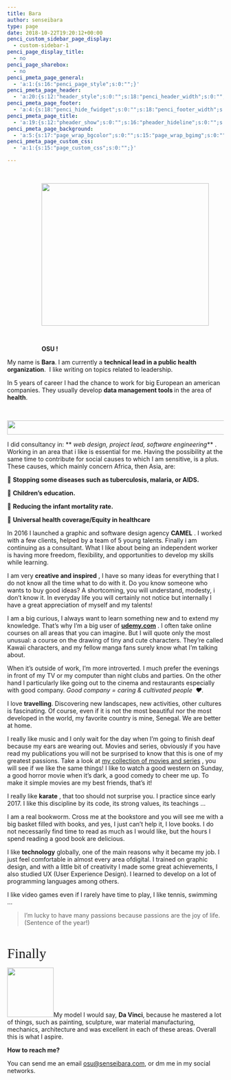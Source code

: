 ```yaml
---
title: Bara
author: senseibara
type: page
date: 2018-10-22T19:20:12+00:00
penci_custom_sidebar_page_display:
  - custom-sidebar-1
penci_page_display_title:
  - no
penci_page_sharebox:
  - no
penci_pmeta_page_general:
  - 'a:1:{s:16:"penci_page_style";s:0:"";}'
penci_pmeta_page_header:
  - 'a:20:{s:12:"header_style";s:0:"";s:18:"penci_header_width";s:0:"";s:21:"penci_mainmenu_height";s:0:"";s:13:"main_nav_menu";s:0:"";s:11:"custom_logo";s:0:"";s:14:"header_bgcolor";s:0:"";s:12:"header_bgimg";s:0:"";s:11:"main_bar_bg";s:0:"";s:14:"main_bar_bgimg";s:0:"";s:19:"penci_edeader_trans";s:0:"";s:11:"hlogo_trans";s:0:"";s:17:"tran_slogan_color";s:0:"";s:22:"tran_slogan_line_color";s:0:"";s:17:"tran_social_color";s:0:"";s:23:"tran_social_color_hover";s:0:"";s:23:"tran_main_bar_nav_color";s:0:"";s:21:"tran_bar_color_active";s:0:"";s:27:"tran_main_bar_padding_color";s:0:"";s:28:"tran_main_bar_search_magnify";s:0:"";s:25:"tran_main_bar_close_color";s:0:"";}'
penci_pmeta_page_footer:
  - 'a:4:{s:18:"penci_hide_fwidget";s:0:"";s:18:"penci_footer_width";s:0:"";s:27:"penci_fw_padding_top_bottom";s:0:"";s:18:"penci_footer_style";s:7:"style-1";}'
penci_pmeta_page_title:
  - 'a:19:{s:12:"pheader_show";s:0:"";s:16:"pheader_hideline";s:0:"";s:16:"pheader_hidebead";s:0:"";s:13:"pheader_align";s:0:"";s:13:"pheader_width";s:0:"";s:12:"pheader_ptop";s:0:"";s:15:"pheader_pbottom";s:0:"";s:18:"pheader_turn_offup";s:0:"";s:15:"pheader_fwtitle";s:0:"";s:21:"pheader_title_pbottom";s:0:"";s:21:"pheader_title_mbottom";s:0:"";s:19:"pheader_title_fsize";s:0:"";s:19:"pheader_bread_fsize";s:0:"";s:13:"pheader_bgimg";s:0:"";s:15:"pheader_bgcolor";s:0:"";s:19:"pheader_title_color";s:0:"";s:18:"pheader_line_color";s:0:"";s:19:"pheader_bread_color";s:0:"";s:20:"pheader_bread_hcolor";s:0:"";}'
penci_pmeta_page_background:
  - 'a:5:{s:17:"page_wrap_bgcolor";s:0:"";s:15:"page_wrap_bgimg";s:0:"";s:16:"page_wrap_bg_pos";s:6:"center";s:17:"page_wrap_bg_size";s:5:"cover";s:19:"page_wrap_bg_repeat";s:6:"repeat";}'
penci_pmeta_page_custom_css:
  - 'a:1:{s:15:"page_custom_css";s:0:"";}'

---
```

&nbsp;

<p style="padding-left: 80px;">
  <strong><img class="wp-image-2382 alignleft" src="https://i2.wp.com/senseibara.com/wp-content/uploads/2019/10/IMG_9056-e1570888925372.jpg?resize=389%2C331&#038;ssl=1" alt="" width="389" height="331" srcset="https://i2.wp.com/senseibara.com/wp-content/uploads/2019/10/IMG_9056-e1570888925372.jpg?w=2323&ssl=1 2323w, https://i2.wp.com/senseibara.com/wp-content/uploads/2019/10/IMG_9056-e1570888925372.jpg?resize=300%2C255&ssl=1 300w, https://i2.wp.com/senseibara.com/wp-content/uploads/2019/10/IMG_9056-e1570888925372.jpg?resize=768%2C653&ssl=1 768w, https://i2.wp.com/senseibara.com/wp-content/uploads/2019/10/IMG_9056-e1570888925372.jpg?resize=1024%2C871&ssl=1 1024w, https://i2.wp.com/senseibara.com/wp-content/uploads/2019/10/IMG_9056-e1570888925372.jpg?resize=1170%2C995&ssl=1 1170w, https://i2.wp.com/senseibara.com/wp-content/uploads/2019/10/IMG_9056-e1570888925372.jpg?resize=585%2C498&ssl=1 585w, https://i2.wp.com/senseibara.com/wp-content/uploads/2019/10/IMG_9056-e1570888925372.jpg?resize=1320%2C1123&ssl=1 1320w" sizes="(max-width: 389px) 100vw, 389px" data-recalc-dims="1" /></strong>
</p>

&nbsp;

<div class="reading1">
  <p style="padding-left: 80px;">
    <strong>OSU ! </strong>
  </p>
  
  <p>
    My name is <strong>Bara</strong>. I am currently a <strong>technical lead in a public health organization</strong>.  I like writing on topics related to leadership.
  </p>
  
  <p>
    In 5 years of career I had the chance to work for big European an american companies. They usually develop <strong> data management tools </strong> in the area of ​​<strong> health</strong>.
  </p>
</div>

&nbsp;

<img class="size-full wp-image-2391 aligncenter" src="https://i2.wp.com/senseibara.com/wp-content/uploads/2019/10/separateur-africain-1.png?resize=952%2C33&#038;ssl=1" alt="" width="952" height="33" srcset="https://i2.wp.com/senseibara.com/wp-content/uploads/2019/10/separateur-africain-1.png?w=952&ssl=1 952w, https://i2.wp.com/senseibara.com/wp-content/uploads/2019/10/separateur-africain-1.png?resize=300%2C10&ssl=1 300w, https://i2.wp.com/senseibara.com/wp-content/uploads/2019/10/separateur-africain-1.png?resize=768%2C27&ssl=1 768w, https://i2.wp.com/senseibara.com/wp-content/uploads/2019/10/separateur-africain-1.png?resize=585%2C20&ssl=1 585w" sizes="(max-width: 952px) 100vw, 952px" data-recalc-dims="1" />
  
I did consultancy in:  ** _web design, project lead, software engineering_** . Working in an area that i like is essential for me. Having the possibility at the same time to contribute for social causes to which I am sensitive, is a plus. These causes, which mainly concern Africa, then Asia, are:

🎯  **Stopping some diseases such as tuberculosis, malaria, or AIDS.** 
  
🎯  **Children&#8217;s education.**
  
🎯  **Reducing the infant mortality rate.**
  
🎯  **Universal health coverage/Equity in healthcare**

In 2016 I launched a graphic and software design agency  **CAMEL** . I worked with a few clients, helped by a team of 5 young talents. Finally i am continuing as a consultant. What I like about being an independent worker is having more freedom, flexibility, and opportunities to develop my skills while learning.

I am very  **creative and inspired** , I have so many ideas for everything that I do not know all the time what to do with it. Do you know someone who wants to buy good ideas? A shortcoming, you will understand, modesty, i don&#8217;t know it. In everyday life you will certainly not notice but internally I have a great appreciation of myself and my talents!

I am a big curious, I always want to learn something new and to extend my knowledge. That&#8217;s why I&#8217;m a big user of **[udemy.com][1]** . I often take online courses on all areas that you can imagine. But I will quote only the most unusual: a course on the drawing of tiny and cute characters. They&#8217;re called Kawaii characters, and my fellow manga fans surely know what I&#8217;m talking about.

When it&#8217;s outside of work, I&#8217;m more introverted. I much prefer the evenings in front of my TV or my computer than night clubs and parties. On the other hand I particularly like going out to the cinema and restaurants especially with good company.  _Good company = caring & cultivated people  ❤._

I love **travelling**. Discovering new landscapes, new activities, other cultures is fascinating. Of course, even if it is not the most beautiful nor the most developed in the world, my favorite country is mine, Senegal. We are better at home.

I really like music and I only wait for the day when I&#8217;m going to finish deaf because my ears are wearing out. Movies and series, obviously if you have read my publications you will not be surprised to know that this is one of my greatest passions. Take a look at  [my collection of movies and series][2] , you will see if we like the same things! I like to watch a good western on Sunday, a good horror movie when it&#8217;s dark, a good comedy to cheer me up. To make it simple movies are my best friends, that&#8217;s it!

I really like  **karate** , that too should not surprise you. I practice since early 2017. I like this discipline by its code, its strong values, its teachings &#8230;

I am a real bookworm. Cross me at the bookstore and you will see me with a big basket filled with books, and yes, I just can&#8217;t help it, I love books. I do not necessarily find time to read as much as I would like, but the hours I spend reading a good book are delicious.

I like  **technology** globally, one of the main reasons why it became my job. I just feel comfortable in almost every area of ​​digital. I trained on graphic design, and with a little bit of creativity I made some great achievements, I also studied UX (User Experience Design). I learned to develop on a lot of programming languages ​​among others.

I like video games even if I rarely have time to play, I like tennis, swimming &#8230;

> I&#8217;m lucky to have many passions because passions are the joy of life. (Sentence of the year!)

&nbsp;

 <span style="font-family: 'Bree Serif'; font-size: 32px;">Finally </span>

 <img class="wp-image-1890 alignleft" src="https://i2.wp.com/senseibara.com/wp-content/uploads/2018/10/leonardo_da_vinci.jpg?resize=108%2C115&#038;ssl=1" alt="" width="108" height="115 " srcset="https://i2.wp.com/senseibara.com/wp-content/uploads/2018/10/leonardo_da_vinci.jpg?w=500&ssl=1 500w, https://i2.wp.com/senseibara.com/wp-content/uploads/2018/10/leonardo_da_vinci.jpg?resize=281%2C300&ssl=1 281w" sizes="(max-width: 500px) 100vw, 500px" data-recalc-dims="1" />My model I would say,  **Da Vinci**, because he mastered a lot of things, such as painting, sculpture, war material manufacturing, mechanics, architecture and was excellent in each of these areas. Overall this is what I aspire.

 **How to reach me?** 
  
You can send me an email osu@senseibara.com, or dm me in my social networks.

 [1]: https://www.udemy.com/
 [2]: https://www.senscritique.com/Pyranas_Rumpus